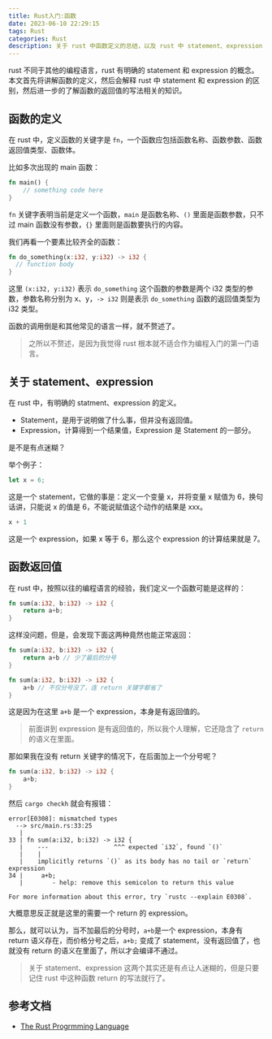 ```yaml
---
title: Rust入门:函数
date: 2023-06-10 22:29:15
tags: Rust
categories: Rust
description: 关于 rust 中函数定义的总结，以及 rust 中 statement、expression 的区别。
---
```


rust 不同于其他的编程语言，rust 有明确的 statement 和 expression 的概念。本文首先将讲解函数的定义，然后会解释 rust 中 statement 和 expression 的区别，然后进一步的了解函数的返回值的写法相关的知识。

## 函数的定义

在 rust 中，定义函数的关键字是 `fn`，一个函数应包括函数名称、函数参数、函数返回值类型、函数体。

比如多次出现的 main 函数：

```rust
fn main() {
	// something code here
}
```

`fn` 关键字表明当前是定义一个函数，`main` 是函数名称、`()` 里面是函数参数，只不过 main 函数没有参数，`{}` 里面则是函数要执行的内容。

我们再看一个要素比较齐全的函数：

```rust
fn do_something(x:i32, y:i32) -> i32 {
  // function body
}
```

这里 `(x:i32, y:i32)` 表示 `do_something` 这个函数的参数是两个 i32 类型的参数，参数名称分别为 x、y，`-> i32` 则是表示 `do_something` 函数的返回值类型为 i32 类型。

函数的调用倒是和其他常见的语言一样，就不赘述了。

> 之所以不赘述，是因为我觉得 rust 根本就不适合作为编程入门的第一门语言。

## 关于 statement、expression

在 rust 中，有明确的 statment、expression 的定义。

* Statement，是用于说明做了什么事，但并没有返回值。
* Expression，计算得到一个结果值，Expression 是 Statement 的一部分。

是不是有点迷糊？

举个例子：

```rust
let x = 6;
```

这是一个 statement，它做的事是：定义一个变量 x，并将变量 x 赋值为 6，换句话讲，只能说 x 的值是 6，不能说赋值这个动作的结果是 xxx。

```rust
x + 1
```

这是一个 expression，如果 x 等于 6，那么这个 expression 的计算结果就是 7。

## 函数返回值

在 rust 中，按照以往的编程语言的经验，我们定义一个函数可能是这样的：

```rust
fn sum(a:i32, b:i32) -> i32 {
    return a+b;
}
```

这样没问题，但是，会发现下面这两种竟然也能正常返回：

```rust
fn sum(a:i32, b:i32) -> i32 {
    return a+b // 少了最后的分号
}
```

```rust
fn sum(a:i32, b:i32) -> i32 {
    a+b // 不仅分号没了，连 return 关键字都省了
}
```

这是因为在这里 `a+b` 是一个 expression，本身是有返回值的。

> 前面讲到 expression 是有返回值的，所以我个人理解，它还隐含了 `return` 的语义在里面。

那如果我在没有 return 关键字的情况下，在后面加上一个分号呢？

```rust
fn sum(a:i32, b:i32) -> i32 {
    a+b;
}
```

然后 `cargo checkh` 就会有报错：

```
error[E0308]: mismatched types
  --> src/main.rs:33:25
   |
33 | fn sum(a:i32, b:i32) -> i32 {
   |    ---                  ^^^ expected `i32`, found `()`
   |    |
   |    implicitly returns `()` as its body has no tail or `return` expression
34 |     a+b;
   |        - help: remove this semicolon to return this value

For more information about this error, try `rustc --explain E0308`.
```

大概意思反正就是这里的需要一个 return 的 expression。

那么，就可以认为，当不加最后的分号时，`a+b`是一个 expression，本身有 return 语义存在，而价格分号之后，`a+b;` 变成了 statement，没有返回值了，也就没有 return 的语义在里面了，所以才会编译不通过。

> 关于 statement、expression 这两个其实还是有点让人迷糊的，但是只要记住 rust 中这种函数 return 的写法就行了。

## 参考文档

* [The Rust Progrmming Language](https://doc.rust-lang.org/book/ch03-03-how-functions-work.html)
